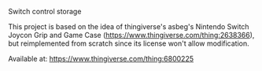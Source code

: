 Switch control storage

This project is based on the idea of thingiverse's asbeg's 
Nintendo Switch Joycon Grip and Game Case (https://www.thingiverse.com/thing:2638366),
but reimplemented from scratch since its license won't allow
modification.

Available at: https://www.thingiverse.com/thing:6800225
